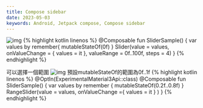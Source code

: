 ```yaml
---
title: Compose sidebar
date: 2023-05-03
keywords: Android, Jetpack compose, Compose sidebar
---
```

![img]({{site.imgurl}}/compose/sidebar1.png)
{% highlight kotlin linenos %}
@Composable
fun SliderSample() {
    var values by remember{
        mutableStateOf(0f)
    }
    Slider(value = values, onValueChange = {
        values = it
    }, valueRange = 0f..100f, steps = 4)
}
{% endhighlight %}

可以選擇一個範圍
![img]({{site.imgurl}}/compose/sidebar2.png)
預設mutableStateOf的範圍為0f..1f
{% highlight kotlin linenos %}
@OptIn(ExperimentalMaterial3Api::class)
@Composable
fun SliderSample() {
    var values by remember {
        mutableStateOf(0.2f..0.8f)
    }
    RangeSlider(value = values, onValueChange ={
        values = it
    } )
}
{% endhighlight %}